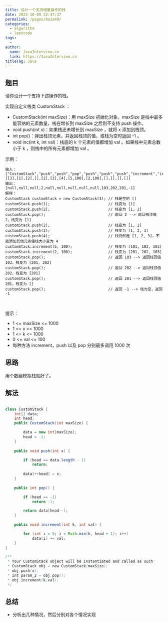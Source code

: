 ```yaml
---
title: 设计一个支持增量操作的栈
date: 2022-10-09 22:47:37
permalink: /pages/6a1a49/
categories:
  - algorithm
  - leetcode
tags:
  - 
author: 
  name: JavaInterview.cn
  link: https://JavaInterview.cn
titleTag: Java
---
```



## 题目

请你设计一个支持下述操作的栈。

实现自定义栈类 CustomStack ：

- CustomStack(int maxSize)：用 maxSize 初始化对象，maxSize 是栈中最多能容纳的元素数量，栈在增长到 maxSize 之后则不支持 push 操作。
- void push(int x)：如果栈还未增长到 maxSize ，就将 x 添加到栈顶。
- int pop()：弹出栈顶元素，并返回栈顶的值，或栈为空时返回 -1 。
- void inc(int k, int val)：栈底的 k 个元素的值都增加 val 。如果栈中元素总数小于 k ，则栈中的所有元素都增加 val 。

示例：

    输入：
    ["CustomStack","push","push","pop","push","push","push","increment","increment","pop","pop","pop","pop"]
    [[3],[1],[2],[],[2],[3],[4],[5,100],[2,100],[],[],[],[]]
    输出：
    [null,null,null,2,null,null,null,null,null,103,202,201,-1]
    解释：
    CustomStack customStack = new CustomStack(3); // 栈是空的 []
    customStack.push(1);                          // 栈变为 [1]
    customStack.push(2);                          // 栈变为 [1, 2]
    customStack.pop();                            // 返回 2 --> 返回栈顶值 2，栈变为 [1]
    customStack.push(2);                          // 栈变为 [1, 2]
    customStack.push(3);                          // 栈变为 [1, 2, 3]
    customStack.push(4);                          // 栈仍然是 [1, 2, 3]，不能添加其他元素使栈大小变为 4
    customStack.increment(5, 100);                // 栈变为 [101, 102, 103]
    customStack.increment(2, 100);                // 栈变为 [201, 202, 103]
    customStack.pop();                            // 返回 103 --> 返回栈顶值 103，栈变为 [201, 202]
    customStack.pop();                            // 返回 202 --> 返回栈顶值 202，栈变为 [201]
    customStack.pop();                            // 返回 201 --> 返回栈顶值 201，栈变为 []
    customStack.pop();                            // 返回 -1 --> 栈为空，返回 -1
 

提示：

- 1 <= maxSize <= 1000
- 1 <= x <= 1000
- 1 <= k <= 1000
- 0 <= val <= 100
- 每种方法 increment，push 以及 pop 分别最多调用 1000 次


## 思路

用个数组模拟栈就好了。



## 解法
```java

class CustomStack {
    int[] data;
    int head;
    public CustomStack(int maxSize) {

        data = new int[maxSize];
        head = -1;
    }
    
    public void push(int x) {

        if (head == data.length - 1)
            return;
            
        data[++head] = x;
    }
    
    public int pop() {

        if (head == -1)
            return -1;

        return data[head--];
    }
    
    public void increment(int k, int val) {

        for (int i = 0; i < Math.min(k, head + 1); i++)
            data[i] += val;
    }
}

/**
 * Your CustomStack object will be instantiated and called as such:
 * CustomStack obj = new CustomStack(maxSize);
 * obj.push(x);
 * int param_2 = obj.pop();
 * obj.increment(k,val);
 */
```

## 总结

- 分析出几种情况，然后分别对各个情况实现 
